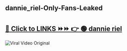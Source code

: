 
 ## dannie_riel-Only-Fans-Leaked

# <h2><a href="https://clipsfans.com/dannie_riel&ref=git">🔗 Click to LINKS ⏩⏩ 👉 🟢 dannie riel </a></h2>

<a href="https://clipsfans.com/dannie_riel&ref=git" rel="nofollow" data-target="animated-image.originalLink"><img src="https://i.ibb.co.com/xMMVF88/686577567.gif" alt="Viral Video Original" style="max-width: 100%; display: inline-block;" data-target="animated-image.originalImage"></a>
